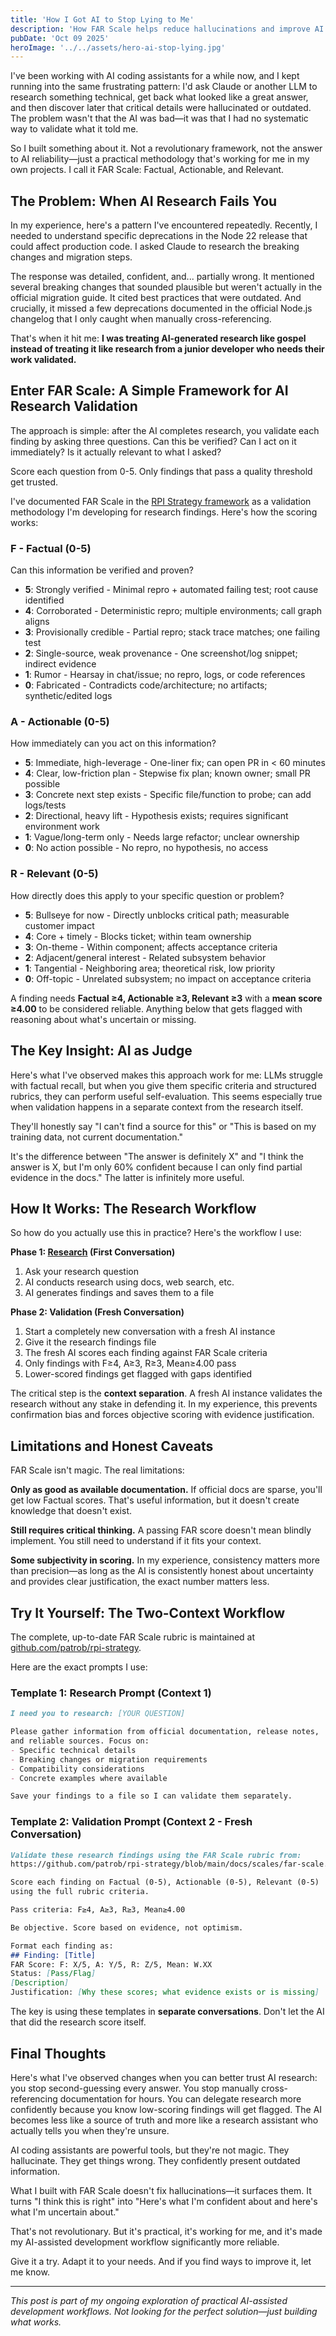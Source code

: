 ```yaml
---
title: 'How I Got AI to Stop Lying to Me'
description: 'How FAR Scale helps reduce hallucinations and improve AI research reliability'
pubDate: 'Oct 09 2025'
heroImage: '../../assets/hero-ai-stop-lying.jpg'
---
```


I've been working with AI coding assistants for a while now, and I kept running into the same frustrating pattern: I'd ask Claude or another LLM to research something technical, get back what looked like a great answer, and then discover later that critical details were hallucinated or outdated. The problem wasn't that the AI was bad—it was that I had no systematic way to validate what it told me.

So I built something about it. Not a revolutionary framework, not the answer to AI reliability—just a practical methodology that's working for me in my own projects. I call it FAR Scale: Factual, Actionable, and Relevant.

## The Problem: When AI Research Fails You

In my experience, here's a pattern I've encountered repeatedly. Recently, I needed to understand specific deprecations in the Node 22 release that could affect production code. I asked Claude to research the breaking changes and migration steps.

The response was detailed, confident, and... partially wrong. It mentioned several breaking changes that sounded plausible but weren't actually in the official migration guide. It cited best practices that were outdated. And crucially, it missed a few deprecations documented in the official Node.js changelog that I only caught when manually cross-referencing.

That's when it hit me: **I was treating AI-generated research like gospel instead of treating it like research from a junior developer who needs their work validated.**

## Enter FAR Scale: A Simple Framework for AI Research Validation

The approach is simple: after the AI completes research, you validate each finding by asking three questions. Can this be verified? Can I act on it immediately? Is it actually relevant to what I asked?

Score each question from 0-5. Only findings that pass a quality threshold get trusted.

I've documented FAR Scale in the [RPI Strategy framework](https://github.com/patrob/rpi-strategy) as a validation methodology I'm developing for research findings. Here's how the scoring works:

### F - Factual (0-5)
Can this information be verified and proven?

- **5**: Strongly verified - Minimal repro + automated failing test; root cause identified
- **4**: Corroborated - Deterministic repro; multiple environments; call graph aligns
- **3**: Provisionally credible - Partial repro; stack trace matches; one failing test
- **2**: Single-source, weak provenance - One screenshot/log snippet; indirect evidence
- **1**: Rumor - Hearsay in chat/issue; no repro, logs, or code references
- **0**: Fabricated - Contradicts code/architecture; no artifacts; synthetic/edited logs

### A - Actionable (0-5)
How immediately can you act on this information?

- **5**: Immediate, high-leverage - One-liner fix; can open PR in < 60 minutes
- **4**: Clear, low-friction plan - Stepwise fix plan; known owner; small PR possible
- **3**: Concrete next step exists - Specific file/function to probe; can add logs/tests
- **2**: Directional, heavy lift - Hypothesis exists; requires significant environment work
- **1**: Vague/long-term only - Needs large refactor; unclear ownership
- **0**: No action possible - No repro, no hypothesis, no access

### R - Relevant (0-5)
How directly does this apply to your specific question or problem?

- **5**: Bullseye for now - Directly unblocks critical path; measurable customer impact
- **4**: Core + timely - Blocks ticket; within team ownership
- **3**: On-theme - Within component; affects acceptance criteria
- **2**: Adjacent/general interest - Related subsystem behavior
- **1**: Tangential - Neighboring area; theoretical risk, low priority
- **0**: Off-topic - Unrelated subsystem; no impact on acceptance criteria

A finding needs **Factual ≥4, Actionable ≥3, Relevant ≥3** with a **mean score ≥4.00** to be considered reliable. Anything below that gets flagged with reasoning about what's uncertain or missing.

## The Key Insight: AI as Judge

Here's what I've observed makes this approach work for me: LLMs struggle with factual recall, but when you give them specific criteria and structured rubrics, they can perform useful self-evaluation. This seems especially true when validation happens in a separate context from the research itself.

They'll honestly say "I can't find a source for this" or "This is based on my training data, not current documentation."

It's the difference between "The answer is definitely X" and "I think the answer is X, but I'm only 60% confident because I can only find partial evidence in the docs." The latter is infinitely more useful.

## How It Works: The Research Workflow

So how do you actually use this in practice? Here's the workflow I use:

**Phase 1: [Research](https://github.com/patrob/rpi-strategy/blob/main/docs/phases/Research.md) (First Conversation)**
1. Ask your research question
2. AI conducts research using docs, web search, etc.
3. AI generates findings and saves them to a file

**Phase 2: Validation (Fresh Conversation)**
1. Start a completely new conversation with a fresh AI instance
2. Give it the research findings file
3. The fresh AI scores each finding against FAR Scale criteria
4. Only findings with F≥4, A≥3, R≥3, Mean≥4.00 pass
5. Lower-scored findings get flagged with gaps identified

The critical step is the **context separation**. A fresh AI instance validates the research without any stake in defending it. In my experience, this prevents confirmation bias and forces objective scoring with evidence justification.

## Limitations and Honest Caveats

FAR Scale isn't magic. The real limitations:

**Only as good as available documentation.** If official docs are sparse, you'll get low Factual scores. That's useful information, but it doesn't create knowledge that doesn't exist.

**Still requires critical thinking.** A passing FAR score doesn't mean blindly implement. You still need to understand if it fits your context.

**Some subjectivity in scoring.** In my experience, consistency matters more than precision—as long as the AI is consistently honest about uncertainty and provides clear justification, the exact number matters less.

## Try It Yourself: The Two-Context Workflow

The complete, up-to-date FAR Scale rubric is maintained at [github.com/patrob/rpi-strategy](https://github.com/patrob/rpi-strategy/blob/main/docs/scales/far-scale.md).

Here are the exact prompts I use:

### Template 1: Research Prompt (Context 1)

```markdown
I need you to research: [YOUR QUESTION]

Please gather information from official documentation, release notes,
and reliable sources. Focus on:
- Specific technical details
- Breaking changes or migration requirements
- Compatibility considerations
- Concrete examples where available

Save your findings to a file so I can validate them separately.
```

### Template 2: Validation Prompt (Context 2 - Fresh Conversation)

```markdown
Validate these research findings using the FAR Scale rubric from:
https://github.com/patrob/rpi-strategy/blob/main/docs/scales/far-scale.md

Score each finding on Factual (0-5), Actionable (0-5), Relevant (0-5)
using the full rubric criteria.

Pass criteria: F≥4, A≥3, R≥3, Mean≥4.00

Be objective. Score based on evidence, not optimism.

Format each finding as:
## Finding: [Title]
FAR Score: F: X/5, A: Y/5, R: Z/5, Mean: W.XX
Status: [Pass/Flag]
[Description]
Justification: [Why these scores; what evidence exists or is missing]
```

The key is using these templates in **separate conversations**. Don't let the AI that did the research score itself.

## Final Thoughts

Here's what I've observed changes when you can better trust AI research: you stop second-guessing every answer. You stop manually cross-referencing documentation for hours. You can delegate research more confidently because you know low-scoring findings will get flagged. The AI becomes less like a source of truth and more like a research assistant who actually tells you when they're unsure.

AI coding assistants are powerful tools, but they're not magic. They hallucinate. They get things wrong. They confidently present outdated information.

What I built with FAR Scale doesn't fix hallucinations—it surfaces them. It turns "I think this is right" into "Here's what I'm confident about and here's what I'm uncertain about."

That's not revolutionary. But it's practical, it's working for me, and it's made my AI-assisted development workflow significantly more reliable.

Give it a try. Adapt it to your needs. And if you find ways to improve it, let me know.

---

*This post is part of my ongoing exploration of practical AI-assisted development workflows. Not looking for the perfect solution—just building what works.*
